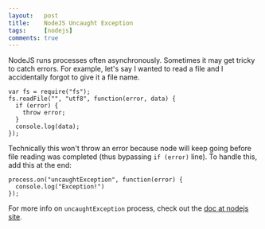 ```yaml
---
layout:   post
title:    NodeJS Uncaught Exception
tags:     [nodejs]
comments: true
---
```


NodeJS runs processes often asynchronously. Sometimes it may get tricky to catch errors. For example, let's say I wanted to read a file and I accidentally forgot to give it a file name.

```
var fs = require("fs");
fs.readFile("", "utf8", function(error, data) {
  if (error) {
    throw error;
  }
  console.log(data);
});
```

Technically this won't throw an error because node will keep going before file reading was completed (thus bypassing `if (error)` line). To handle this, add this at the end:

```
process.on("uncaughtException", function(error) {
  console.log("Exception!")
});
```

For more info on `uncaughtException` process, check out the [doc at nodejs site](https://nodejs.org/api/process.html#process_event_uncaughtexception).
